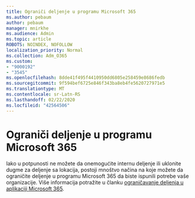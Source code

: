 ```yaml
---
title: Ograniči deljenje u programu Microsoft 365
ms.author: pebaum
author: pebaum
manager: mnirkhe
ms.audience: Admin
ms.topic: article
ROBOTS: NOINDEX, NOFOLLOW
localization_priority: Normal
ms.collection: Adm_O365
ms.custom:
- "9000192"
- "3545"
ms.openlocfilehash: 8dde41f495f4410950dd6805e258459e8686fedb
ms.sourcegitcommit: 9f594bef6725e846f343ba8eb4fe5620727971e5
ms.translationtype: MT
ms.contentlocale: sr-Latn-RS
ms.lasthandoff: 02/22/2020
ms.locfileid: "42564506"
---
```

# <a name="limit-sharing-in-microsoft-365"></a>Ograniči deljenje u programu Microsoft 365

Iako u potpunosti ne možete da onemogućite internu deljenje ili uklonite dugme za deljenje sa lokacija, postoji mnoštvo načina na koje možete da ograničite deljenje u programu Microsoft 365 da biste ispunili potrebe vaše organizacije. Više informacija potražite u članku [ograničavanje deljenja u aplikaciji Microsoft 365](https://docs.microsoft.com/Office365/Enterprise/microsoft-365-limit-sharing).
